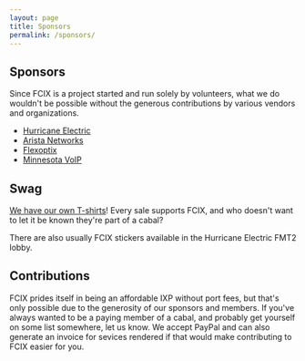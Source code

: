 ```yaml
---
layout: page
title: Sponsors
permalink: /sponsors/
---
```


## Sponsors

Since FCIX is a project started and run solely by volunteers, what we do wouldn't be possible without the generous contributions by various vendors and organizations.

* [Hurricane Electric](https://he.net/)
* [Arista Networks](https://www.arista.com/)
* [Flexoptix](https://www.flexoptix.net/)
* [Minnesota VoIP](http://www.mnvoip.com/)

## Swag

[We have our own T-shirts](https://teespring.com/stores/fcix)! Every sale supports FCIX, and who doesn't want to let it be known they're part of a cabal?

There are also usually FCIX stickers available in the Hurricane Electric FMT2 lobby. 

## Contributions

FCIX prides itself in being an affordable IXP without port fees, but that's only possible due to the generosity of our sponsors and members.  If you've always wanted to be a paying member of a cabal, and probably get yourself on some list somewhere, let us know. We accept PayPal and can also generate an invoice for sevices rendered if that would make contributing to FCIX easier for you.
